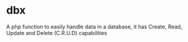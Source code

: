 # dbx
A php function to easily handle data in a database, it has Create, Read, Update and Delete (C.R.U.D) capabilities 

